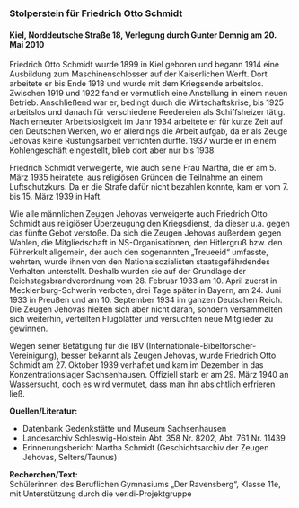 ### Stolperstein für Friedrich Otto Schmidt
#### Kiel, Norddeutsche Straße 18, Verlegung durch Gunter Demnig am 20. Mai 2010

Friedrich Otto Schmidt wurde 1899 in Kiel geboren und begann 1914 eine Ausbildung zum Maschinenschlosser auf der Kaiserlichen Werft. Dort arbeitete er bis Ende 1918 und wurde mit dem Kriegsende arbeitslos. Zwischen 1919 und 1922 fand er vermutlich eine Anstellung in einem neuen Betrieb. Anschließend war er, bedingt durch die Wirtschaftskrise, bis 1925 arbeitslos und danach für verschiedene Reedereien als Schiffsheizer tätig. Nach erneuter Arbeitslosigkeit im Jahr 1934 arbeitete er für kurze Zeit auf den Deutschen Werken, wo er allerdings die Arbeit aufgab, da er als Zeuge Jehovas keine Rüstungsarbeit verrichten durfte. 1937 wurde er in einem Kohlengeschäft eingestellt, blieb dort aber nur bis 1938.

Friedrich Schmidt verweigerte, wie auch seine Frau Martha, die er am 5. März 1935 heiratete, aus religiösen Gründen die Teilnahme an einem Luftschutzkurs. Da er die Strafe dafür nicht bezahlen konnte, kam er vom 7. bis 15. März 1939 in Haft.

Wie alle männlichen Zeugen Jehovas verweigerte auch Friedrich Otto Schmidt aus religiöser Überzeugung den Kriegsdienst, da dieser u.a. gegen das fünfte Gebot verstoße. Da sich die Zeugen Jehovas außerdem gegen Wahlen, die Mitgliedschaft in NS-Organisationen, den Hitlergruß bzw. den Führerkult allgemein, der auch den sogenannten „Treueeid“ umfasste, wehrten, wurde ihnen von den Nationalsozialisten staatsgefährdendes Verhalten unterstellt. Deshalb wurden sie auf der Grundlage der Reichstagsbrandverordnung vom 28. Februar 1933 am 10. April zuerst in Mecklenburg-Schwerin verboten, drei Tage später in Bayern, am 24. Juni 1933 in Preußen und am 10. September 1934 im ganzen Deutschen Reich. Die Zeugen Jehovas hielten sich aber nicht daran, sondern versammelten sich weiterhin, verteilten Flugblätter und versuchten neue Mitglieder zu gewinnen.

Wegen seiner Betätigung für die IBV (Internationale-Bibelforscher-Vereinigung), besser bekannt als Zeugen Jehovas, wurde Friedrich Otto Schmidt am 27. Oktober 1939 verhaftet und kam im Dezember in das Konzentrationslager Sachsenhausen. Offiziell starb er am 29. März 1940 an Wassersucht, doch es wird vermutet, dass man ihn absichtlich erfrieren ließ.

**Quellen/Literatur:**
- Datenbank Gedenkstätte und Museum Sachsenhausen
- Landesarchiv Schleswig-Holstein Abt. 358 Nr. 8202, Abt. 761 Nr. 11439
- Erinnerungsbericht Martha Schmidt (Geschichtsarchiv der Zeugen Jehovas, Selters/Taunus)

**Recherchen/Text:**  
Schülerinnen des Beruflichen Gymnasiums „Der Ravensberg“, Klasse 11e, mit Unterstützung durch die ver.di-Projektgruppe
